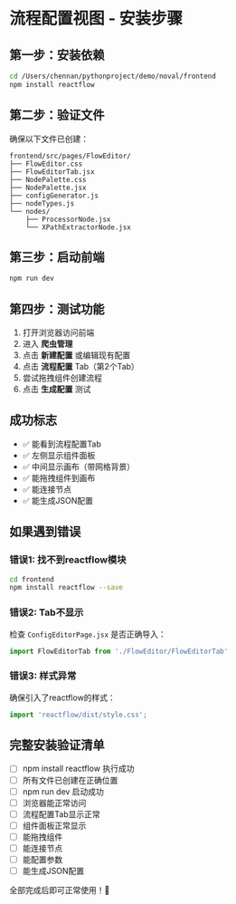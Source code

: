 # 流程配置视图 - 安装步骤

## 第一步：安装依赖

```bash
cd /Users/chennan/pythonproject/demo/noval/frontend
npm install reactflow
```

## 第二步：验证文件

确保以下文件已创建：

```
frontend/src/pages/FlowEditor/
├── FlowEditor.css
├── FlowEditorTab.jsx
├── NodePalette.css
├── NodePalette.jsx
├── configGenerator.js
├── nodeTypes.js
└── nodes/
    ├── ProcessorNode.jsx
    └── XPathExtractorNode.jsx
```

## 第三步：启动前端

```bash
npm run dev
```

## 第四步：测试功能

1. 打开浏览器访问前端
2. 进入 **爬虫管理**
3. 点击 **新建配置** 或编辑现有配置
4. 点击 **流程配置** Tab（第2个Tab）
5. 尝试拖拽组件创建流程
6. 点击 **生成配置** 测试

## 成功标志

- ✅ 能看到流程配置Tab
- ✅ 左侧显示组件面板
- ✅ 中间显示画布（带网格背景）
- ✅ 能拖拽组件到画布
- ✅ 能连接节点
- ✅ 能生成JSON配置

## 如果遇到错误

### 错误1: 找不到reactflow模块

```bash
cd frontend
npm install reactflow --save
```

### 错误2: Tab不显示

检查 `ConfigEditorPage.jsx` 是否正确导入：
```javascript
import FlowEditorTab from './FlowEditor/FlowEditorTab'
```

### 错误3: 样式异常

确保引入了reactflow的样式：
```javascript
import 'reactflow/dist/style.css';
```

## 完整安装验证清单

- [ ] npm install reactflow 执行成功
- [ ] 所有文件已创建在正确位置
- [ ] npm run dev 启动成功
- [ ] 浏览器能正常访问
- [ ] 流程配置Tab显示正常
- [ ] 组件面板正常显示
- [ ] 能拖拽组件
- [ ] 能连接节点
- [ ] 能配置参数
- [ ] 能生成JSON配置

全部完成后即可正常使用！🎉
